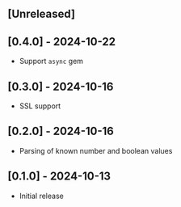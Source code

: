 ## [Unreleased]

## [0.4.0] - 2024-10-22

- Support `async` gem

## [0.3.0] - 2024-10-16

- SSL support

## [0.2.0] - 2024-10-16

- Parsing of known number and boolean values

## [0.1.0] - 2024-10-13

- Initial release
